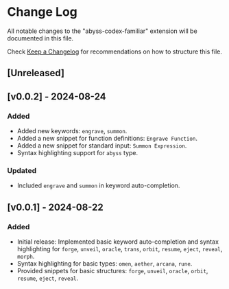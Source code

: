 # Change Log

All notable changes to the "abyss-codex-familiar" extension will be documented in this file.

Check [Keep a Changelog](http://keepachangelog.com/) for recommendations on how to structure this file.

## [Unreleased]

## [v0.0.2] - 2024-08-24

### Added

- Added new keywords: `engrave`, `summon`.
- Added a new snippet for function definitions: `Engrave Function`.
- Added a new snippet for standard input: `Summon Expression`.
- Syntax highlighting support for `abyss` type.

### Updated

- Included `engrave` and `summon` in keyword auto-completion.

## [v0.0.1] - 2024-08-22

### Added

- Initial release: Implemented basic keyword auto-completion and syntax highlighting for `forge`, `unveil`, `oracle`, `trans`, `orbit`, `resume`, `eject`, `reveal`, `morph`.
- Syntax highlighting for basic types: `omen`, `aether`, `arcana`, `rune`.
- Provided snippets for basic structures: `forge`, `unveil`, `oracle`, `orbit`, `resume`, `eject`, `reveal`.
